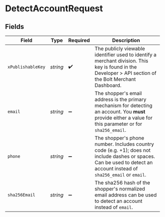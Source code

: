 # DetectAccountRequest


## Fields

| Field                                                                                                                                                                  | Type                                                                                                                                                                   | Required                                                                                                                                                               | Description                                                                                                                                                            |
| ---------------------------------------------------------------------------------------------------------------------------------------------------------------------- | ---------------------------------------------------------------------------------------------------------------------------------------------------------------------- | ---------------------------------------------------------------------------------------------------------------------------------------------------------------------- | ---------------------------------------------------------------------------------------------------------------------------------------------------------------------- |
| `xPublishableKey`                                                                                                                                                      | *string*                                                                                                                                                               | :heavy_check_mark:                                                                                                                                                     | The publicly viewable identifier used to identify a merchant division. This key is found in the Developer > API section of the Bolt Merchant Dashboard.                |
| `email`                                                                                                                                                                | *string*                                                                                                                                                               | :heavy_minus_sign:                                                                                                                                                     | The shopper's email address is the primary mechanism for detecting an account. You **must** provide either a value for this parameter or for `sha256_email`.           |
| `phone`                                                                                                                                                                | *string*                                                                                                                                                               | :heavy_minus_sign:                                                                                                                                                     | The shopper's phone number. Includes country code (e.g. +1); does not include dashes or spaces. Can be used to detect an account instead of `sha256_email` or `email`. |
| `sha256Email`                                                                                                                                                          | *string*                                                                                                                                                               | :heavy_minus_sign:                                                                                                                                                     | The sha256 hash of the shopper's normalized email address can be used to detect an account instead of `email`.                                                         |